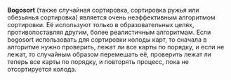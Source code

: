 **Bogosort** (также случайная сортировка, сортировка ружья или обезьянья сортировка) является очень неэффективным алгоритмом сортировки. Её используют только в образовательных целях, противопоставляя другим, более реалистичным алгоритмам. Если bogosort использовать для сортировки колоды карт, то сначала в алгоритме нужно проверить, лежат ли все карты по порядку, и если не лежат, то случайным образом перемешать её, проверить лежат ли теперь все карты по порядку, и повторять процесс, пока не отсортируется колода.
